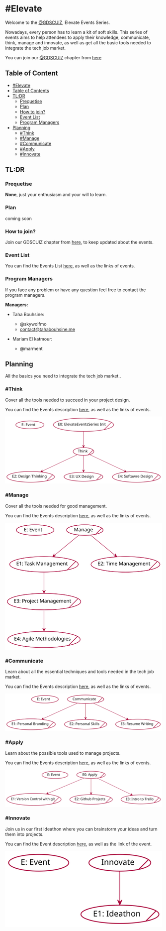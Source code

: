 # #Elevate

Welcome to the [@GDSCUIZ](https://gdsc.community.dev/university-of-ibn-zohr/), Elevate Events Series.

Nowadays, every person has to learn a kit of soft skills. This series of events aims to help attendees to apply their knowledge, communicate, think, manage and innovate, as well as get all the basic tools needed to integrate the tech job market.


You can join our [@GDSCUIZ](https://gdsc.community.dev/university-of-ibn-zohr/) chapter from [here](https://gdsc.community.dev/university-of-ibn-zohr/)

## Table of Content
  - [#Elevate](#Elevate)
  - [Table of Contents](#table-of-contents)
  - [TL:DR](#tldr)
    - [Prequetise](#prequetise)
    - [Plan](#plan)
    - [How to join?](#how-to-join)
    - [Event List](#event-list)
    - [Program Managers](#program-managers)
  - [Planning](#planning)
    - [#Think](#think)
    - [#Manage](#manage)
    - [#Communicate](#communicate)
    - [#Apply](#apply)
    - [#Innovate](#innovate)
    

## TL:DR

### Prequetise

**None**, just your enthusiasm and your will to learn.

### Plan

  coming soon

### How to join?

Join our GDSCUIZ chapter from  [here](https://gdsc.community.dev/university-of-ibn-zohr/), to keep updated about the events.

### Event List

You can find the Events List [here](https://gdscuiz.github.io/elevate/events_list/), as well as the links of events.

### Program Managers

If you face any problem or have any question feel free to contact the program managers.

**Managers:** 

- Taha Bouhsine: 

  - @skywolfmo
  - contact@tahabouhsine.me

- Mariam El katmour: 
   - @marment


## Planning

 All the basics you need to integrate the tech job market..

### #Think

Cover all the tools needed to succeed in your project design.

You can find the Events description [here](https://gdscuiz.github.io/elevate/events/think/), as well as the links of events.


![think](out/puml/think_roadmap/Think.svg)

### #Manage

Cover all the tools needed for good management.

You can find the Events description [here](https://gdscuiz.github.io/elevate/events/manage/), as well as the links of events.

![manage](out/puml/manage_roadmap/Manage.svg)

### #Communicate

Learn about all the essential techniques and tools needed in the tech job market.

You can find the Events description [here](http://gdscuiz.github.io/elevate/events/communicate/), as well as the links of events.

![communicate](out/puml/communicate_roadmap/Communicate.svg)

### #Apply

Learn about the possible tools used to manage projects.

You can find the Events description [here](https://gdscuiz.github.io/elevate/events/apply/), as well as the links of events.


![apply](out/puml/apply_roadmap/Apply.svg)

### #Innovate

Join us in our first Ideathon where you can brainstorm your ideas and turn them into projects.

You can find the Event description [here](https://gdscuiz.github.io/elevate/events/innovate/), as well as the link of the event.

![innovate](out/puml/innovate_roadmap/Innovate.svg)


  
